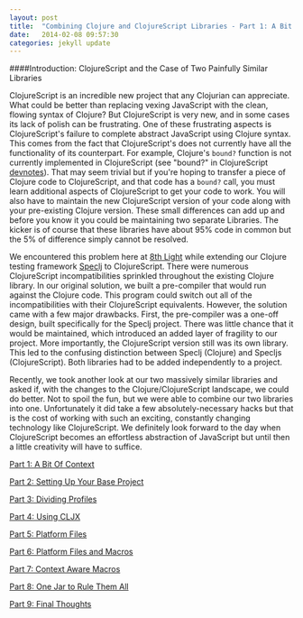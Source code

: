 ```yaml
---
layout: post
title:  "Combining Clojure and ClojureScript Libraries - Part 1: A Bit Of Context"
date:   2014-02-08 09:57:30
categories: jekyll update
---
```


[8thLight]: https://8thlight.com
[speclj]:    https://github.com/slagyr/speclj 

[part_1]: http://andrewzures.github.io/jekyll/update/2014/02/08/clj-cljs-pt1-context.html 
[part_2]: http://andrewzures.github.io/jekyll/update/2014/02/08/clj-cljs-pt2-setup.html
[part_3]: http://andrewzures.github.io/jekyll/update/2014/02/08/clj-cljs-pt3-dividing-profiles.html
[part_4]: http://andrewzures.github.io/jekyll/update/2014/02/08/clj-cljs-pt4-cljx.html
[part_5]: http://andrewzures.github.io/jekyll/update/2014/02/08/clj-cljs-pt5-platform.html
[part_6]: http://andrewzures.github.io/jekyll/update/2014/02/08/clj-cljs-pt6-platform-and-macros.html
[part_7]: http://andrewzures.github.io/jekyll/update/2014/02/08/clj-cljs-pt7-if-macros.html
[part_8]: http://andrewzures.github.io/jekyll/update/2014/02/08/clj-cljs-pt8-combining-profiles.html
[part_9]: http://andrewzures.github.io/jekyll/update/2014/02/08/clj-cljs-pt9-final-thoughts.html
[dev_notes]: https://raw.github.com/clojure/clojurescript/ff59e76128c41bdef6f32cd2a5129bd59c0dd4ab/devnotes/corelib.org


####Introduction: ClojureScript and the Case of Two Painfully Similar Libraries

  ClojureScript is an incredible new project that any Clojurian can appreciate.  What could be better than replacing vexing JavaScript with the clean, flowing syntax of Clojure?  But ClojureScript is very new, and in some cases its lack of polish can be frustrating.  One of these frustrating aspects is ClojureScript's failure to complete abstract JavaScript using Clojure syntax.  This comes from the fact that ClojureScript's does not currently have all the functionality of its counterpart.  For example, Clojure's `bound?` function is not currently implemented in ClojureScript (see "bound?" in ClojureScript [devnotes][dev_notes]).  That may seem trivial but if you're hoping to transfer a piece of Clojure code to ClojureScript, and that code has a `bound?` call, you must learn additional aspects of ClojureScript to get your code to work.  You will also have to maintain the new ClojureScript version of your code along with your pre-existing Clojure version.  These small differences can add up and before you know it you could be maintaining two separate Libraries.  The kicker is of course that these libraries have about 95% code in common but the 5% of difference simply cannot be resolved.

We encountered this problem here at [8th Light][8thLight] while extending our Clojure testing framework [Speclj] to ClojureScript.  There were numerous ClojureScript incompatibilities sprinkled throughout the existing Clojure library.  In our original solution, we built a pre-compiler that would run against the Clojure code. This program could switch out all of the incompatibilities with their ClojureScript equivalents.  However, the solution came with a few major drawbacks.  First, the pre-compiler was a one-off design, built specifically for the Speclj project.  There was little chance that it would be maintained, which introduced an added layer of fragility to our project.  More importantly, the ClojureScript version still was its own library.  This led to the confusing distinction between Speclj (Clojure) and Specljs (ClojureScript).  Both libraries had to be added independently to a project.   

Recently, we took another look at our two massively similar libraries and asked if, with the changes to the Clojure/ClojureScript landscape, we could do better.   Not to spoil the fun, but we were able to combine our two libraries into one.  Unfortunately it did take a few absolutely-necessary hacks but that is the cost of working with such an exciting, constantly changing technology like ClojureScript.  We definitely look forward to the day when ClojureScript becomes an effortless abstraction of JavaScript but until then a little creativity will have to suffice.

[Part 1: A Bit Of Context][part_1]

[Part 2: Setting Up Your Base Project][part_2]

[Part 3: Dividing Profiles][part_3]

[Part 4: Using CLJX][part_4]

[Part 5: Platform Files][part_5]

[Part 6: Platform Files and Macros][part_6]

[Part 7: Context Aware Macros][part_7]

[Part 8: One Jar to Rule Them All][part_8]

[Part 9: Final Thoughts][part_9]
